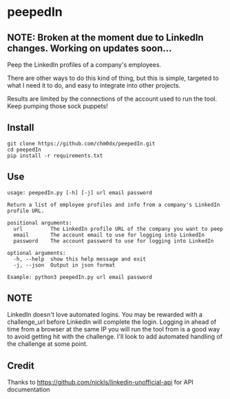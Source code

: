 # peepedIn

## NOTE: Broken at the moment due to LinkedIn changes. Working on updates soon...

Peep the LinkedIn profiles of a company's employees.

There are other ways to do this kind of thing, but this is simple, targeted to what I need it to do, and easy to integrate into other projects.

Results are limited by the connections of the account used to run the tool. Keep pumping those sock puppets! 

## Install

    git clone https://github.com/chm0dx/peepedIn.git
    cd peepedIn
    pip install -r requirements.txt
    
## Use

    usage: peepedIn.py [-h] [-j] url email password

    Return a list of employee profiles and info from a company's LinkedIn profile URL.

    positional arguments:
      url         The LinkedIn profile URL of the company you want to peep
      email       The account email to use for logging into LinkedIn
      password    The account password to use for logging into LinkedIn

    optional arguments:
      -h, --help  show this help message and exit
      -j, --json  Output in json format

    Example: python3 peepedIn.py url email password
    
## NOTE

LinkedIn doesn't love automated logins. You may be rewarded with a challenge_url before LinkedIn will complete the login. Logging in ahead of time from a browser at the same IP you will run the tool from is a good way to avoid getting hit with the challenge. I'll look to add automated handling of the challenge at some point.

## Credit

Thanks to https://github.com/nickls/linkedin-unofficial-api for API documentation
